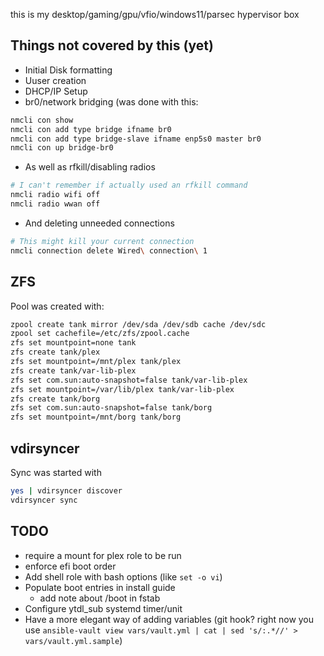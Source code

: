 this is my desktop/gaming/gpu/vfio/windows11/parsec hypervisor box

## Things not covered by this (yet)

+ Initial Disk formatting
+ Uuser creation
+ DHCP/IP Setup
+ br0/network bridging (was done with this:
```bash
nmcli con show
nmcli con add type bridge ifname br0
nmcli con add type bridge-slave ifname enp5s0 master br0
nmcli con up bridge-br0
```

+ As well as rfkill/disabling radios
```bash
# I can't remember if actually used an rfkill command
nmcli radio wifi off
nmcli radio wwan off
```

+ And deleting unneeded connections
```bash
# This might kill your current connection
nmcli connection delete Wired\ connection\ 1
```

## ZFS

Pool was created with:
```bash
zpool create tank mirror /dev/sda /dev/sdb cache /dev/sdc
zpool set cachefile=/etc/zfs/zpool.cache
zfs set mountpoint=none tank 
zfs create tank/plex
zfs set mountpoint=/mnt/plex tank/plex
zfs create tank/var-lib-plex
zfs set com.sun:auto-snapshot=false tank/var-lib-plex
zfs set mountpoint=/var/lib/plex tank/var-lib-plex
zfs create tank/borg
zfs set com.sun:auto-snapshot=false tank/borg
zfs set mountpoint=/mnt/borg tank/borg
```

## vdirsyncer

Sync was started with

```bash
yes | vdirsyncer discover
vdirsyncer sync
```

## TODO

+ require a mount for plex role to be run 
+ enforce efi boot order
+ Add shell role with bash options (like `set -o vi`)
+ Populate boot entries in install guide
  + add note about /boot in fstab
+ Configure ytdl_sub systemd timer/unit
+ Have a more elegant way of adding variables  (git hook? right now you use `ansible-vault view vars/vault.yml | cat | sed 's/:.*//' > vars/vault.yml.sample`)
